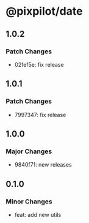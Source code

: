 # @pixpilot/date

## 1.0.2

### Patch Changes

- 02fef5e: fix release

## 1.0.1

### Patch Changes

- 7997347: fix release

## 1.0.0

### Major Changes

- 9840f71: new releases

## 0.1.0

### Minor Changes

- feat: add new utils
